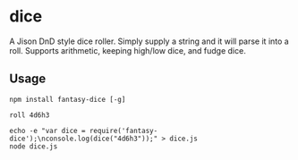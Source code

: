 dice
===

A Jison DnD style dice roller. Simply supply a string and it will parse it into a roll. Supports arithmetic, keeping high/low dice, and fudge dice.

## Usage

    npm install fantasy-dice [-g]

    roll 4d6h3

    echo -e "var dice = require('fantasy-dice');\nconsole.log(dice("4d6h3"));" > dice.js
    node dice.js
